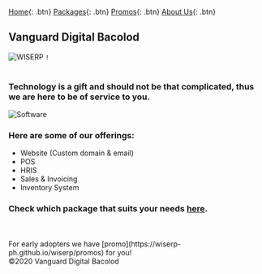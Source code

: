 [Home](https://wiserp-ph.github.io/wiserp){: .btn}
[Packages](https://wiserp-ph.github.io/wiserp/packages){: .btn}
[Promos](https://wiserp-ph.github.io/wiserp/promos){: .btn}
[About Us](https://wiserp-ph.github.io/wiserp/about){: .btn}
## Vanguard Digital Bacolod
![WISERP](https://avatars2.githubusercontent.com/u/40729378?s=120&v=4) `!`
<br/>
<br/>


### Technology is a gift and should not be that complicated, thus we are here to be of service to you. 
![Software](https://raw.githubusercontent.com/WISERP-PH/wiserp/gh-pages/images/software.png)
 
### Here are some of our offerings: 
- Website (Custom domain & email)
- POS
- HRIS
- Sales & Invoicing
- Inventory System 

### Check which package that suits your needs [here](https://wiserp-ph.github.io/wiserp/packages). 

<br/>
<br/>
For early adopters we have [promo](https://wiserp-ph.github.io/wiserp/promos) for you!

<br/>
©2020 Vanguard Digital Bacolod
